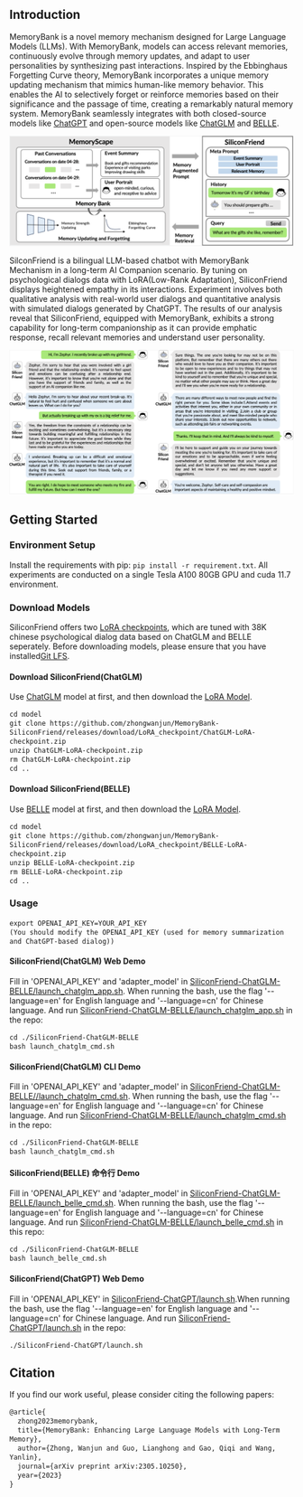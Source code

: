 ## Introduction

MemoryBank is a novel memory mechanism designed for Large Language Models (LLMs). With MemoryBank, models can access relevant memories, continuously evolve through memory updates, and adapt to user personalities by synthesizing past interactions. Inspired by the Ebbinghaus Forgetting Curve theory, MemoryBank incorporates a unique memory updating mechanism that mimics human-like memory behavior. This enables the AI to selectively forget or reinforce memories based on their significance and the passage of time, creating a remarkably natural memory system. MemoryBank seamlessly integrates with both closed-source models like [ChatGPT](https://chat.openai.com) and open-source models like [ChatGLM](https://github.com/THUDM/ChatGLM-6B) and [BELLE](https://github.com/LianjiaTech/BELLE). 

![](resources/framework.png)

SilconFriend is a bilingual LLM-based chatbot with MemoryBank Mechanism in a long-term AI Companion scenario. By tuning on psychological dialogs data with LoRA(Low-Rank Adaptation), SiliconFriend displays heightened empathy in its interactions. Experiment involves both qualitative analysis with real-world user dialogs and quantitative analysis with simulated dialogs generated by ChatGPT. The results of our analysis reveal that SiliconFriend, equipped with MemoryBank, exhibits a strong capability for long-term companionship as it can provide emphatic response, recall relevant memories and understand user personality. 

![](resources/chat_comparison.png)

## Getting Started

### Environment Setup

Install the requirements with pip: `pip install -r requirement.txt`. All experiments are conducted on a single Tesla A100 80GB GPU and cuda 11.7 environment. 

### Download Models 
SiliconFriend offers two [LoRA checkpoints](https://github.com/zhongwanjun/MemoryBank-SiliconFriend/releases/tag/LoRA_checkpoint), which are tuned with 38K chinese psychological dialog data based on ChatGLM and BELLE seperately.
Before downloading models, please ensure that you have installed[Git LFS](https://docs.github.com/zh/repositories/working-with-files/managing-large-files/installing-git-large-file-storage).
#### Download SiliconFriend(ChatGLM)

Use [ChatGLM](https://github.com/THUDM/ChatGLM-6B) model at first, and then download the [LoRA Model](https://github.com/zhongwanjun/MemoryBank-SiliconFriend/releases/download/LoRA_checkpoint/ChatGLM-LoRA-checkpoint.zip).

```shell
cd model
git clone https://github.com/zhongwanjun/MemoryBank-SiliconFriend/releases/download/LoRA_checkpoint/ChatGLM-LoRA-checkpoint.zip
unzip ChatGLM-LoRA-checkpoint.zip
rm ChatGLM-LoRA-checkpoint.zip
cd ..
```

#### Download SiliconFriend(BELLE)

Use [BELLE](https://github.com/LianjiaTech/BELLE) model at first, and then download the [LoRA Model](https://github.com/zhongwanjun/MemoryBank-SiliconFriend/releases/download/LoRA_checkpoint/BELLE-LoRA-checkpoint.zip).

```shell
cd model
git clone https://github.com/zhongwanjun/MemoryBank-SiliconFriend/releases/download/LoRA_checkpoint/BELLE-LoRA-checkpoint.zip
unzip BELLE-LoRA-checkpoint.zip
rm BELLE-LoRA-checkpoint.zip
cd ..
```

### Usage
```
export OPENAI_API_KEY=YOUR_API_KEY
(You should modify the OPENAI_API_KEY (used for memory summarization and ChatGPT-based dialog))
```
#### SiliconFriend(ChatGLM) Web Demo

Fill in 'OPENAI_API_KEY' and 'adapter_model' in [SiliconFriend-ChatGLM-BELLE/launch_chatglm_app.sh](SiliconFriend-ChatGLM-BELLE/launch_chatglm_app.sh). When running the bash, use the flag '--language=en' for English language and '--language=cn' for Chinese language. And run [SiliconFriend-ChatGLM-BELLE/launch_chatglm_app.sh](SiliconFriend-ChatGLM-BELLE/launch_chatglm_app.sh) in the repo:

```shell
cd ./SiliconFriend-ChatGLM-BELLE
bash launch_chatglm_cmd.sh
```

#### SiliconFriend(ChatGLM) CLI Demo

Fill in 'OPENAI_API_KEY' and 'adapter_model' in [SiliconFriend-ChatGLM-BELLE//launch_chatglm_cmd.sh](SiliconFriend-ChatGLM-BELLE/launch_chatglm_cmd.sh). When running the bash, use the flag '--language=en' for English language and '--language=cn' for Chinese language. And run [SiliconFriend-ChatGLM-BELLE/launch_chatglm_cmd.sh](SiliconFriend-ChatGLM-BELLE/launch_chatglm_cmd.sh) in the repo:

```shell
cd ./SiliconFriend-ChatGLM-BELLE
bash launch_chatglm_cmd.sh
```

#### SiliconFriend(BELLE) 命令行 Demo

Fill in 'OPENAI_API_KEY' and 'adapter_model' in [SiliconFriend-ChatGLM-BELLE/launch_belle_cmd.sh](SiliconFriend-ChatGLM-BELLE/launch_belle_cmd.sh).  When running the bash, use the flag '--language=en' for English language and '--language=cn' for Chinese language. And run [SiliconFriend-ChatGLM-BELLE/launch_belle_cmd.sh](SiliconFriend-ChatGLM-BELLE/launch_belle_cmd.sh) in this repo:

```shell
cd ./SiliconFriend-ChatGLM-BELLE
bash launch_belle_cmd.sh
```
#### SiliconFriend(ChatGPT) Web Demo

Fill in 'OPENAI_API_KEY' in [SiliconFriend-ChatGPT/launch.sh](SiliconFriend-ChatGPT/launch.sh).When running the bash, use the flag '--language=en' for English language and '--language=cn' for Chinese language. And run [SiliconFriend-ChatGPT/launch.sh](SiliconFriend-ChatGPT/launch.sh) in the repo:

```shell
./SiliconFriend-ChatGPT/launch.sh
```

## Citation

If you find our work useful, please consider citing the following papers:

```
@article{
  zhong2023memorybank,
  title={MemoryBank: Enhancing Large Language Models with Long-Term Memory},
  author={Zhong, Wanjun and Guo, Lianghong and Gao, Qiqi and Wang, Yanlin},
  journal={arXiv preprint arXiv:2305.10250},
  year={2023}
}

```